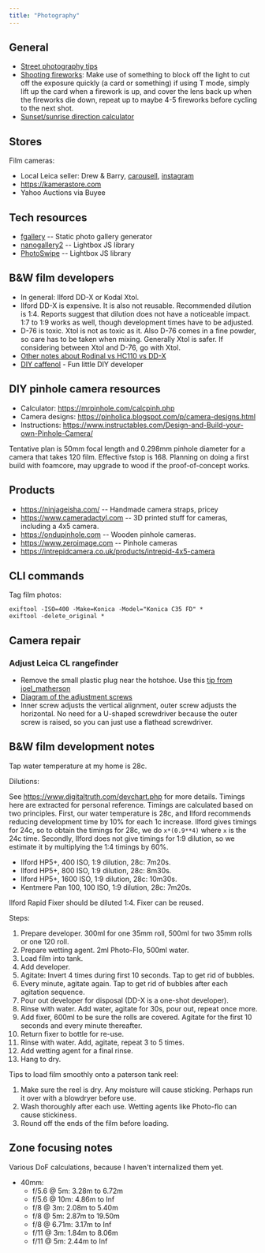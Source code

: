 ```yaml
---
title: "Photography"
---
```


## General

- [Street photography tips](https://jamesmaherphotography.com/street_photography/what-is-street-photography/)
- [Shooting fireworks](https://www.reddit.com/r/AnalogCommunity/comments/w683ap/fireworks_on_120_slide_film_a_surprising_success/): Make use of something to block off the light to cut off the exposure quickly (a card or something) if using T mode, simply lift up the card when a firework is up, and cover the lens back up when the fireworks die down, repeat up to maybe 4-5 fireworks before cycling to the next shot.
- [Sunset/sunrise direction calculator](https://www.suncalc.org)

## Stores

Film cameras:

- Local Leica seller: Drew & Barry, [carousell](https://www.carousell.sg/u/leicaphilia/), [instagram](https://www.instagram.com/DREWANDBARRY/)
- https://kamerastore.com
- Yahoo Auctions via Buyee

## Tech resources

- [fgallery](https://www.thregr.org/%7Ewavexx/software/fgallery/) -- Static photo gallery generator
- [nanogallery2](https://nanogallery2.nanostudio.org/) -- Lightbox JS library
- [PhotoSwipe](https://photoswipe.com/) -- Lightbox JS library

## B&W film developers

- In general: Ilford DD-X or Kodal Xtol.
- Ilford DD-X is expensive. It is also not reusable. Recommended dilution is
  1:4. Reports suggest that dilution does not have a noticeable impact. 1:7 to
  1:9 works as well, though development times have to be adjusted.
- D-76 is toxic. Xtol is not as toxic as it. Also D-76 comes in a fine powder,
  so care has to be taken when mixing. Generally Xtol is safer. If considering
  between Xtol and D-76, go with Xtol.
- [Other notes about Rodinal vs HC110 vs DD-X](https://www.reddit.com/r/Darkroom/comments/w3g14o/alternatives_to_ddx/igwsvsb/)
- [DIY caffenol](https://www.caffenol.org/recipes/) - Fun little DIY developer

## DIY pinhole camera resources

- Calculator: https://mrpinhole.com/calcpinh.php
- Camera designs: https://pinholica.blogspot.com/p/camera-designs.html
- Instructions: https://www.instructables.com/Design-and-Build-your-own-Pinhole-Camera/

Tentative plan is 50mm focal length and 0.298mm pinhole diameter for a camera
that takes 120 film. Effective fstop is 168. Planning on doing a first build
with foamcore, may upgrade to wood if the proof-of-concept works.

## Products

- https://ninjageisha.com/ -- Handmade camera straps, pricey
- https://www.cameradactyl.com -- 3D printed stuff for cameras, including a 4x5 camera.
- https://ondupinhole.com -- Wooden pinhole cameras.
- https://www.zeroimage.com -- Pinhole cameras
- https://intrepidcamera.co.uk/products/intrepid-4x5-camera

## CLI commands

Tag film photos:

```
exiftool -ISO=400 -Make=Konica -Model="Konica C35 FD" *
exiftool -delete_original *
```

## Camera repair

### Adjust Leica CL rangefinder

- Remove the small plastic plug near the hotshoe. Use this [tip from joel\_matherson](https://www.photo.net/forums/topic/34892-leica-cl-rangefinder-adjustment/)
- [Diagram of the adjustment screws](https://www.photrio.com/forum/threads/leica-minolta-cl-rangefinder-adjustment.171412/)
- Inner screw adjusts the vertical alignment, outer screw adjusts the
  horizontal. No need for a U-shaped screwdriver because the outer screw is
  raised, so you can just use a flathead screwdriver.

## B&W film development notes

Tap water temperature at my home is 28c.

Dilutions:

See https://www.digitaltruth.com/devchart.php for more details. Timings here
are extracted for personal reference. Timings are calculated based on two principles. First, our water temperature is 28c, and Ilford recommends reducing development time by 10% for each 1c increase. Ilford gives timings for 24c, so to obtain the timings for 28c, we do `x*(0.9**4)` where `x` is the 24c time. Secondly, Ilford does not give timings for 1:9 dilution, so we estimate it by multiplying the 1:4 timings by 60%.

- Ilford HP5+, 400 ISO, 1:9 dilution, 28c: 7m20s.
- Ilford HP5+, 800 ISO, 1:9 dilution, 28c: 8m30s.
- Ilford HP5+, 1600 ISO, 1:9 dilution, 28c: 10m30s.
- Kentmere Pan 100, 100 ISO, 1:9 dilution, 28c: 7m20s.

Ilford Rapid Fixer should be diluted 1:4. Fixer can be reused.

Steps:

1. Prepare developer. 300ml for one 35mm roll, 500ml for two 35mm rolls or one 120 roll.
2. Prepare wetting agent. 2ml Photo-Flo, 500ml water.
2. Load film into tank.
3. Add developer.
4. Agitate: Invert 4 times during first 10 seconds. Tap to get rid of bubbles.
5. Every minute, agitate again. Tap to get rid of bubbles after each agitation sequence.
6. Pour out developer for disposal (DD-X is a one-shot developer).
7. Rinse with water. Add water, agitate for 30s, pour out, repeat once more.
8. Add fixer, 600ml to be sure the rolls are covered. Agitate for the first 10 seconds and every minute thereafter.
9. Return fixer to bottle for re-use.
10. Rinse with water. Add, agitate, repeat 3 to 5 times.
11. Add wetting agent for a final rinse.
12. Hang to dry.

Tips to load film smoothly onto a paterson tank reel:

1. Make sure the reel is dry. Any moisture will cause sticking. Perhaps run it over with a blowdryer before use.
2. Wash thoroughly after each use. Wetting agents like Photo-flo can cause stickiness.
3. Round off the ends of the film before loading.

## Zone focusing notes

Various DoF calculations, because I haven't internalized them yet.

- 40mm:
    - f/5.6 @ 5m: 3.28m to 6.72m
    - f/5.6 @ 10m: 4.86m to Inf
    - f/8 @ 3m: 2.08m to 5.40m
    - f/8 @ 5m: 2.87m to 19.50m
    - f/8 @ 6.71m: 3.17m to Inf
    - f/11 @ 3m: 1.84m to 8.06m
    - f/11 @ 5m: 2.44m to Inf

